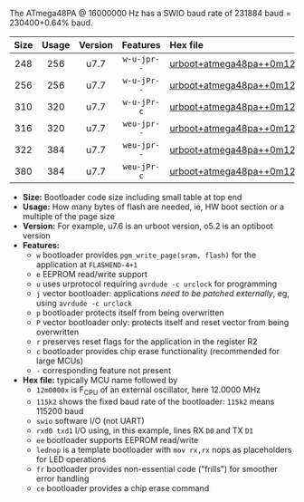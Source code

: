 The ATmega48PA @ 16000000 Hz has a SWIO baud rate of 231884 baud = 230400+0.64% baud.

|Size|Usage|Version|Features|Hex file|
|:-:|:-:|:-:|:-:|:--|
|248|256|u7.7|`w-u-jpr--`|[urboot+atmega48pa++0m1250x++++1k8_swio_rxd0_txd1_lednop.hex](https://raw.githubusercontent.com/stefanrueger/urboot.hex/main/mcus/atmega48pa/external_oscillator/fcpu++0m1250_Hz/br++++1k8_bps/urboot+atmega48pa++0m1250x++++1k8_swio_rxd0_txd1_lednop.hex)|
|256|256|u7.7|`w-u-jPr--`|[urboot+atmega48pa++0m1250x++++1k8_swio_rxd0_txd1.hex](https://raw.githubusercontent.com/stefanrueger/urboot.hex/main/mcus/atmega48pa/external_oscillator/fcpu++0m1250_Hz/br++++1k8_bps/urboot+atmega48pa++0m1250x++++1k8_swio_rxd0_txd1.hex)|
|310|320|u7.7|`w-u-jPr-c`|[urboot+atmega48pa++0m1250x++++1k8_swio_rxd0_txd1_lednop_fr_ce.hex](https://raw.githubusercontent.com/stefanrueger/urboot.hex/main/mcus/atmega48pa/external_oscillator/fcpu++0m1250_Hz/br++++1k8_bps/urboot+atmega48pa++0m1250x++++1k8_swio_rxd0_txd1_lednop_fr_ce.hex)|
|316|320|u7.7|`weu-jpr--`|[urboot+atmega48pa++0m1250x++++1k8_swio_rxd0_txd1_ee.hex](https://raw.githubusercontent.com/stefanrueger/urboot.hex/main/mcus/atmega48pa/external_oscillator/fcpu++0m1250_Hz/br++++1k8_bps/urboot+atmega48pa++0m1250x++++1k8_swio_rxd0_txd1_ee.hex)|
|322|384|u7.7|`weu-jpr--`|[urboot+atmega48pa++0m1250x++++1k8_swio_rxd0_txd1_ee_lednop.hex](https://raw.githubusercontent.com/stefanrueger/urboot.hex/main/mcus/atmega48pa/external_oscillator/fcpu++0m1250_Hz/br++++1k8_bps/urboot+atmega48pa++0m1250x++++1k8_swio_rxd0_txd1_ee_lednop.hex)|
|380|384|u7.7|`weu-jPr-c`|[urboot+atmega48pa++0m1250x++++1k8_swio_rxd0_txd1_ee_lednop_fr_ce.hex](https://raw.githubusercontent.com/stefanrueger/urboot.hex/main/mcus/atmega48pa/external_oscillator/fcpu++0m1250_Hz/br++++1k8_bps/urboot+atmega48pa++0m1250x++++1k8_swio_rxd0_txd1_ee_lednop_fr_ce.hex)|

- **Size:** Bootloader code size including small table at top end
- **Usage:** How many bytes of flash are needed, ie, HW boot section or a multiple of the page size
- **Version:** For example, u7.6 is an urboot version, o5.2 is an optiboot version
- **Features:**
  + `w` bootloader provides `pgm_write_page(sram, flash)` for the application at `FLASHEND-4+1`
  + `e` EEPROM read/write support
  + `u` uses urprotocol requiring `avrdude -c urclock` for programming
  + `j` vector bootloader: applications *need to be patched externally*, eg, using `avrdude -c urclock`
  + `p` bootloader protects itself from being overwritten
  + `P` vector bootloader only: protects itself and reset vector from being overwritten
  + `r` preserves reset flags for the application in the register R2
  + `c` bootloader provides chip erase functionality (recommended for large MCUs)
  + `-` corresponding feature not present
- **Hex file:** typically MCU name followed by
  + `12m0000x` is F<sub>CPU</sub> of an external oscillator, here 12.0000 MHz
  + `115k2` shows the fixed baud rate of the bootloader: `115k2` means 115200 baud
  + `swio` software I/O (not UART)
  + `rxd0 txd1` I/O using, in this example, lines RX `D0` and TX `D1`
  + `ee` bootloader supports EEPROM read/write
  + `lednop` is a template bootloader with `mov rx,rx` nops as placeholders for LED operations
  + `fr` bootloader provides non-essential code ("frills") for smoother error handling
  + `ce` bootloader provides a chip erase command
